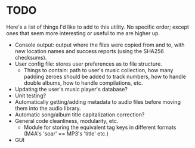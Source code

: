 TODO
====

Here's a list of things I'd like to add to this utility. No specific order; except ones that seem more interesting or useful to me are higher up.

* Console output: output where the files were copied from and to, with new location names and success reports (using the SHA256 checksums).
* User config file: stores user preferences as to file structure.
	* Things to contain: path to user's music collection, how many padding zeroes should be added to track numbers, how to handle double albums, how to handle compilations, etc.
* Updating the user's music player's database?
* Unit testing?
* Automatically getting/adding metadata to audio files before moving them into the audio library.
* Automatic song/album title capitalization correction?
* General code cleanliness, modularity, etc.
	* Module for storing the equivalent tag keys in different formats (M4A's 'soar' == MP3's 'title' etc.)
* GUI
